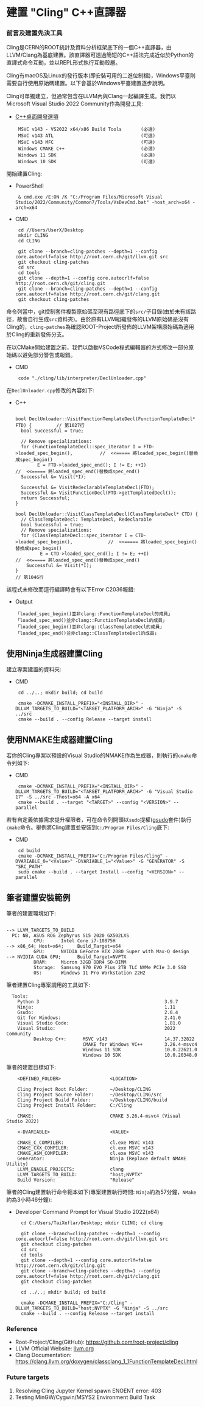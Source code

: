 
# 建置 "Cling" C++直譯器

### 前言及建置先決工具
Cling是CERN的ROOT統計及資料分析框架底下的一個C++直譯器，由LLVM/Clang為基底建置。該直譯器可透過簡短的C++語法完成近似於Python的直譯式命令互動，並以REPL形式執行互動殼層。

Cling有macOS及Linux的發行版本(即安裝可用的二進位制檔)，Windows平臺則需要自行使用原始碼建置。以下會基於Windows平臺建置逐步說明。

Cling可單獨建立，但通常包含在LLVM內與Clang一起編譯生成。我們以Microsoft Visual Studio 2022 Community作為開發工具:
 - [C++桌面開發選項](https://github.com/TaiXeflar/VSCode-Dev-Setup/blob/main/Let's%20Do%20Setup/vscode_Setup(1)_VS2022.md)
    ```
     MSVC v143 - VS2022 x64/x86 Build Tools       (必選)
     MSVC v143 ATL                                (可選)
     MSVC v143 MFC                                (可選)
     Windows CMAKE C++                            (必選)
     Windows 11 SDK                               (必選)
     Windows 10 SDK                               (可選)
    ```

開始建置Cling:
 - PowerShell
   ```
    & cmd.exe /E:ON /K "C:/Program Files/Microsoft Visual Studio/2022/Community/Common7/Tools/VsDevCmd.bat" -host_arch=x64 -arch=x64
   ```
 - CMD
   ```
    cd //Users/UserX/Desktop
    mkdir CLING
    cd CLING

    git clone --branch=cling-patches --depth=1 --config core.autocrlf=false http://root.cern.ch/git/llvm.git src
    git checkout cling-patches
    cd src
    cd tools
    git clone --depth=1 --config core.autocrlf=false http://root.cern.ch/git/cling.git
    git clone --branch=cling-patches --depth=1 --config core.autocrlf=false http://root.cern.ch/git/clang.git
    git checkout cling-patches
   ```

命令列當中，git控制套件複製原始碼至現有路徑底下的`src/`子目錄(由於未有該路徑，故會自行生成`src`資料夾)。由於原有LLVM組織發佈的LLVM原始碼是沒有Cling的，`cling-patches`為確認ROOT-Project所發佈的LLVM架構原始碼為適用於Cling的重新發佈分支。

在以CMake開始建置之前，我們以啟動VSCode程式編輯器的方式修改一部分原始碼以避免部分警告或報錯。
- CMD
  ```
   code "./cling/lib/interpreter/DeclUnloader.cpp"
  ```

在`DeclUnloader.cpp`修改的內容如下:
- C++
  ``` 

  bool DeclUnloader::VisitFunctionTemplateDecl(FunctionTemplateDecl* FTD) {         // 第1027行
    bool Successful = true;

    // Remove specializations:
    for (FunctionTemplateDecl::spec_iterator I = FTD->loaded_spec_begin(),          //  <<===== 將loaded_spec_begin()替換成spec_begin()
          E = FTD->loaded_spec_end(); I != E; ++I)                                  //  <<===== 將loaded_spec_end()替換成spec_end()
    Successful &= Visit(*I);

    Successful &= VisitRedeclarableTemplateDecl(FTD);
    Successful &= VisitFunctionDecl(FTD->getTemplatedDecl());
    return Successful;
  }

  bool DeclUnloader::VisitClassTemplateDecl(ClassTemplateDecl* CTD) {
    // ClassTemplateDecl: TemplateDecl, Redeclarable
    bool Successful = true;
    // Remove specializations:
    for (ClassTemplateDecl::spec_iterator I = CTD->loaded_spec_begin(),             //  <<===== 將loaded_spec_begin()替換成spec_begin()
           E = CTD->loaded_spec_end(); I != E; ++I)                                 //  <<===== 將loaded_spec_end()替換成spec_end()
      Successful &= Visit(*I);
  }                                                                                 // 第1046行
  ```

該程式未修改而逕行編譯時會有以下Error C2036報錯:
 - Output
    ```
    「loaded_spec_begin()並非clang::FunctionTemplateDecl的成員」
    「loaded_spec_end()並非clang::FunctionTemplateDecl的成員」
    「loaded_spec_begin()並非clang::ClassTemplateDecl的成員」
    「loaded_spec_end()並非clang::ClassTemplateDecl的成員」
    ```

## 使用Ninja生成器建置Cling

建立專案建置的資料夾:
 - CMD
   ```
    cd ../..; mkdir build; cd build

    cmake -DCMAKE_INSTALL_PREFIX="<INSTALL_DIR>" -DLLVM_TARGETS_TO_BUILD="<TARGET_PLATFORM_ARCH>" -G "Ninja" -S ../src
    cmake --build . --config Release --target install 
   ```
## 使用NMAKE生成器建置Cling

若你的Cling專案以預設的Visual Studio的NMAKE作為生成器，則執行的`cmake`命令列如下:
 - CMD
   ```
    cmake -DCMAKE_INSTALL_PREFIX="<INSTALL_DIR>" -DLLVM_TARGETS_TO_BUILD="<TARGET_PLATFORM_ARCH>" -G "Visual Studio 17" -S ../src -Thost=x64 -A x64
    cmake --build . --target "<TARGET>" --config "<VERSION>" --parallel
   ```
若有自定義依據需求提升權限者，可在命令列開頭以`sudo`提權([gsudo](https://github.com/TaiXeflar/VSCode-Dev-Setup/blob/main/Let's%20Do%20Setup/vscode_Setup(0.1)_gsudo.md)套件)執行`cmake`命令。舉例將Cling建置並安裝到`C:/Program Files/Cling`底下:
 - CMD
   ```
    cd build
    cmake -DCMAKE_INSTALL_PREFIX="C:/Program Files/Cling" -DVARIABLE_0="<Value>" -DVARIABLE_1="<Value>" -G "GENERATOR" -S "SRC_PATH"
    sudo cmake --build . --target Install --config "<VERSION>" --parallel
   ```

## 筆者建置安裝範例

筆者的建置環境如下:
```
                                                                          --> LLVM_TARGETS_TO_BUILD
  PC: NB, ASUS ROG Zephyrus S15 2020 GX502LXS
          CPU:      Intel Core i7-10875H                                  --> x86_64; Host=x64;     Build_Target=x64
          GPU:      NVIDIA GeForce RTX 2080 Super with Max-Q design       --> NVIDIA CUDA GPU;      Build_Target=NVPTX
          DRAM:     Micron 32GB DDR4 SO-DIMM
          Storage:  Samsung 970 EVO Plus 2TB TLC NVMe PCIe 3.0 SSD
          OS:       Windows 11 Pro Workstation 22H2
```

筆者建置Cling專案調用的工具如下:
  ```
    Tools:
      Python 3                                              3.9.7
      Ninja:                                                1.11
      Gsudo:                                                2.0.4
      Git for Windows:                                      2.41.0
      Visual Studio Code:                                   1.81.0
      Visual Studio:                                        2022 Community 
            Desktop C++:      MSVC v143                     14.37.32822
                              CMAKE for Windows VC++        3.26.4-msvc4
                              Windows 11 SDK                10.0.22621.0
                              Windows 10 SDK                10.0.20348.0
  ```

筆者的建置目標如下:
  ```
      <DEFINED_FOLDER>                  <LOCATION>

      Cling Project Root Folder:        ~/Desktop/CLING
      Cling Project Source Folder:      ~/Desktop/CLING/src
      Cling Project Build Folder:       ~/Desktop/CLING/build
      Cling Project Install Folder:     C:/Cling
  ```
  ```
      CMAKE:                            CMAKE 3.26.4-msvc4 (Visual Studio 2022)

      <-DVARIABLE>                      <VALUE>

      CMAKE_C_COMPILER:                 cl.exe MSVC v143
      CMAKE_CXX_COMPILER:               cl.exe MSVC v143
      CMAKE_ASM_COMPILER:               cl.exe MSVC v143
      Generator:                        Ninja (Replace default NMAKE Utility)
      LLVM_ENABLE_PROJECTS:             clang
      LLVM_TARGETS_TO_BUILD:            "host;NVPTX"
      Build Version:                    "Release"
  ```

筆者的Cling建置執行命令範本如下(專案建置執行時間: `Ninja`約為57分鐘，`NMake`約為3小時46分鐘):

- Developer Command Prompt for Visual Studio 2022(x64) 
  ```
    cd C:/Users/TaiXeflar/Desktop; mkdir CLING; cd cling

    git clone --branch=cling-patches --depth=1 --config core.autocrlf=false http://root.cern.ch/git/llvm.git src
    git checkout cling-patches
    cd src
    cd tools
    git clone --depth=1 --config core.autocrlf=false http://root.cern.ch/git/cling.git
    git clone --branch=cling-patches --depth=1 --config core.autocrlf=false http://root.cern.ch/git/clang.git
    git checkout cling-patches

    cd ../..; mkdir build; cd build

    cmake -DCMAKE_INSTALL_PREFIX="C:/Cling" -DLLVM_TARGETS_TO_BUILD="host;NVPTX" -G "Ninja" -S ../src
    cmake --build . --config Release --target install
  ```

### Reference

- Root-Project/Cling(GitHub): https://github.com/root-project/cling
- LLVM Official Website: [llvm.org](https://llvm.org/)
- Clang Documentation: https://clang.llvm.org/doxygen/classclang_1_1FunctionTemplateDecl.html


### Future targets

  1. Resolving Cling Jupyter Kernel spawn ENOENT error: 403
  2. Testing MinGW/Cygwin/MSYS2 Environment Build Task